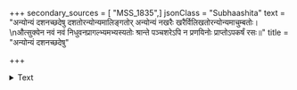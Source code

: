 +++
secondary_sources = [ "MSS_1835",]
jsonClass = "Subhaashita"
text = "अन्योन्यं दशनच्छदेषु दशतोरन्योन्यमालिङ्गतोर् अन्योन्यं नखरैः खरैर्विलिखतोरन्योन्यमाचुम्बतोः।  \nऔत्सुक्येन नवं नवं निधुवनप्रागल्भ्यमभ्यस्यतोः श्रान्ते पञ्चशरेऽपि न प्रणयिनोः प्राप्तोऽपकर्षं रसः॥"
title = "अन्योन्यं दशनच्छदेषु"

+++

<details><summary>Text</summary>

अन्योन्यं दशनच्छदेषु दशतोरन्योन्यमालिङ्गतोर् अन्योन्यं नखरैः खरैर्विलिखतोरन्योन्यमाचुम्बतोः।  
औत्सुक्येन नवं नवं निधुवनप्रागल्भ्यमभ्यस्यतोः श्रान्ते पञ्चशरेऽपि न प्रणयिनोः प्राप्तोऽपकर्षं रसः॥
</details>
